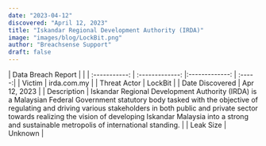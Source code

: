 ```yaml
---
date: "2023-04-12"
discovered: "April 12, 2023"
title: "Iskandar Regional Development Authority (IRDA)"
image: "images/blog/LockBit.png"
author: "Breachsense Support"
draft: false
---
```


| Data Breach Report           |              | 
| :-----------: | :-------------:     |:-------------:    | :-----:|
| Victim      | irda.com.my      | 
| Threat Actor      | LockBit      | 
| Date Discovered      | Apr 12, 2023      | 
| Description      | Iskandar Regional Development Authority (IRDA) is a Malaysian Federal Government statutory body tasked with the objective of regulating and driving various stakeholders in both public and private sector towards realizing the vision of developing Iskandar Malaysia into a strong and sustainable metropolis of international standing.      | 
| Leak Size      | Unknown      | 

